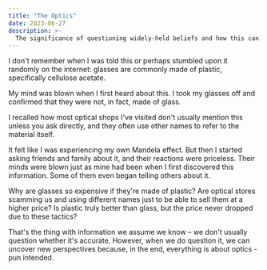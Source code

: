 ```yaml
---
title: "The Optics"
date: 2023-06-27
description: >-
  The significance of questioning widely-held beliefs and how this can lead to new insights.
---
```


I don't remember when I was told this or perhaps stumbled upon it randomly on the internet: glasses are commonly made of plastic, specifically cellulose acetate.

My mind was blown when I first heard about this. I took my glasses off and confirmed that they were not, in fact, made of glass.

I recalled how most optical shops I've visited don't usually mention this unless you ask directly, and they often use other names to refer to the material itself.

It felt like I was experiencing my own Mandela effect. But then I started asking friends and family about it, and their reactions were priceless. Their minds were blown just as mine had been when I first discovered this information. Some of them even began telling others about it.

Why are glasses so expensive if they're made of plastic? Are optical stores scamming us and using different names just to be able to sell them at a higher price? Is plastic truly better than glass, but the price never dropped due to these tactics?

That's the thing with information we assume we know – we don't usually question whether it's accurate. However, when we do question it, we can uncover new perspectives because, in the end, everything is about optics - pun intended.
